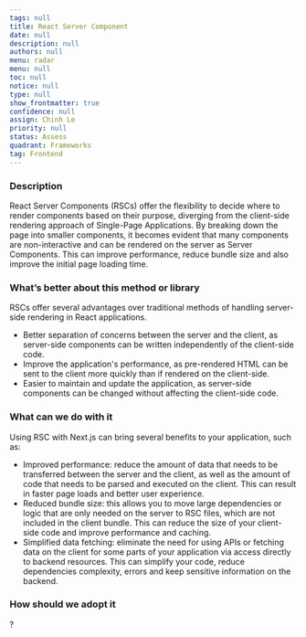 ```yaml
---
tags: null
title: React Server Component
date: null
description: null
authors: null
menu: radar
menu: null
toc: null
notice: null
type: null
show_frontmatter: true
confidence: null
assign: Chinh Le
priority: null
status: Assess
quadrant: Frameworks
tag: Frontend
---
```


<!-- table_of_contents b596fd58-9f87-442b-bfaa-20487549c3ef -->

### Description

React Server Components (RSCs) offer the flexibility to decide where to render components based on their purpose, diverging from the client-side rendering approach of Single-Page Applications. By breaking down the page into smaller components, it becomes evident that many components are non-interactive and can be rendered on the server as Server Components. This can improve performance, reduce bundle size and also improve the initial page loading time.

### What’s better about this method or library

RSCs offer several advantages over traditional methods of handling server-side rendering in React applications.

* Better separation of concerns between the server and the client, as server-side components can be written independently of the client-side code.
* Improve the application's performance, as pre-rendered HTML can be sent to the client more quickly than if rendered on the client-side.
* Easier to maintain and update the application, as server-side components can be changed without affecting the client-side code.

### What can we do with it

Using RSC with Next.js can bring several benefits to your application, such as:

* Improved performance: reduce the amount of data that needs to be transferred between the server and the client, as well as the amount of code that needs to be parsed and executed on the client. This can result in faster page loads and better user experience.
* Reduced bundle size: this allows you to move large dependencies or logic that are only needed on the server to RSC files, which are not included in the client bundle. This can reduce the size of your client-side code and improve performance and caching.
* Simplified data fetching: eliminate the need for using APIs or fetching data on the client for some parts of your application via access directly to backend resources. This can simplify your code, reduce dependencies complexity, errors and keep sensitive information on the backend.

### How should we adopt it

?

<!-- child_database d54a8aab-7ff8-4731-a327-9b09a25ff1f4 -->
